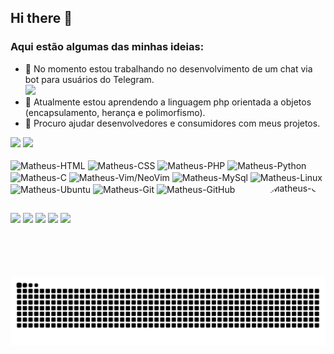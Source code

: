 ## Hi there 👋

### Aqui estão algumas das minhas ideias:

- 🔭 No momento estou trabalhando no desenvolvimento de um chat via bot para usuários do Telegram.</br>
<a href="https://github.com/BAD-WOLF/Bot-test"><img src="https://github-readme-stats.vercel.app/api/pin/?username=BAD-WOLF&repo=Bot-test&show_owner=true&theme=merko&border_color=00FF00&border_radius=18&title_color=FFFF00"/></a>
- 🌱 Atualmente estou aprendendo a linguagem php orientada a objetos (encapsulamento, herança e polimorfismo).
- 🤝 Procuro ajudar desenvolvedores e consumidores com meus projetos.</br>
<div>
  <img style="height:125pt;" src="https://github-readme-stats.vercel.app/api?username=BAD-WOLF&count_private=true&custom_title=Matheus+Vieira+//+GitHub+Status&theme=merko&border_color=FF00FF&title_color=00FF00&border_radius=18"/>
  <img style="height:125pt;" src="https://github-readme-stats.vercel.app/api/top-langs/?username=BAD-WOLF&repo=Bot-test&show_owner=true&theme=merko&border_color=FF00FF&layout=compact&border_radius=18&custom_title=Linguagens+Mais+Usadas &title_color=FFFF00"/>
</div>
<div style="display: inline_block"><br>

  <img align="center" alt="Matheus-HTML" height="30" width="40" src="https://cdn.jsdelivr.net/gh/devicons/devicon/icons/html5/html5-original-wordmark.svg"/>

  <img align="center" alt="Matheus-CSS" height="30" width="40" src="https://cdn.jsdelivr.net/gh/devicons/devicon/icons/css3/css3-original-wordmark.svg"/>

  <img align="center" alt="Matheus-PHP" height="30" width="40" src="https://cdn.jsdelivr.net/gh/devicons/devicon/icons/php/php-original.svg">

  <img align="center" alt="Matheus-Python" height="30" width="40" src="https://cdn.jsdelivr.net/gh/devicons/devicon/icons/python/python-original-wordmark.svg"/>

  <img align="center" alt="Matheus-C" height="30" width="40" src="https://cdn.jsdelivr.net/gh/devicons/devicon/icons/c/c-original.svg"/>
  
  <img align="center" alt="Matheus-Vim/NeoVim" height="30" width="40" src="https://styles.redditmedia.com/t5_30kix/styles/communityIcon_n2hvyn96zwk81.png"/>

  <img align="center" alt="Matheus-MySql" height="30" width="40" src="https://cdn.jsdelivr.net/gh/devicons/devicon/icons/mysql/mysql-original-wordmark.svg"/>

  <img align="center" alt="Matheus-Linux" height="30" width="40" src="https://cdn.jsdelivr.net/gh/devicons/devicon/icons/linux/linux-original.svg"/>
  
  <img align="center" alt="Matheus-Ubuntu" height="30" width="40" src="https://cdn.jsdelivr.net/gh/devicons/devicon/icons/ubuntu/ubuntu-plain-wordmark.svg"/>
  
  <img align="center" alt="Matheus-Git" height="30" width="40" src="https://cdn.jsdelivr.net/gh/devicons/devicon/icons/git/git-original-wordmark.svg"/>
  
  <img align="center" alt="Matheus-GitHub" height="30" width="40" src="https://cdn.jsdelivr.net/gh/devicons/devicon/icons/github/github-original-wordmark.svg"/>

  <img align="right" alt="Matheus-GIF" height="150" style="border-radius:50px;" src="https://thumbs2.imgbox.com/40/14/k3HYfKtU_t.png">

</div>

##

<div> 

  <a href="http://WA.me//5571984056597" target="_blank"><img src="https://img.shields.io/badge/WhatsApp-25D366?style=for-the-badge&logo=whatsapp&logoColor=white" target="_blank"></a>
  <a href="https://t.me/MATHEU_API" target="_blank"><img src="https://img.shields.io/badge/Telegram-2CA5E0?style=for-the-badge&logo=telegram&logoColor=white" target="_blank"></a>
 <a href="https://discord.gg/W5uNbEEH" target="_blank"><img src="https://img.shields.io/badge/Discord-7289DA?style=for-the-badge&logo=discord&logoColor=white" target="_blank"></a>
  <a href = "mailto:matheusviaira137@gmail.com"><img src="https://img.shields.io/badge/-Gmail-%23333?style=for-the-badge&logo=gmail&logoColor=white" target="_blank"></a>
  <a href="https://www.linkedin.com/in/matheu-vieira-40a36923b/" target="_blank"><img src="https://img.shields.io/badge/-LinkedIn-%230077B5?style=for-the-badge&logo=linkedin&logoColor=white" target="_blank"></a>

  ![Snake animation](https://github.com/BAD-WOLF/BAD-WOLF/blob/output/github-contribution-grid-snake.svg)
  
</div>
